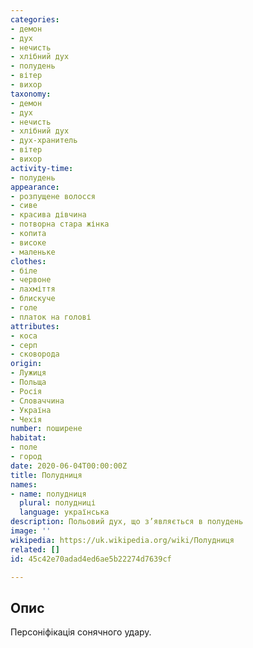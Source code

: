 ```yaml
---
categories:
- демон
- дух
- нечисть
- хлібний дух
- полудень
- вітер
- вихор
taxonomy:
- демон
- дух
- нечисть
- хлібний дух
- дух-хранитель
- вітер
- вихор
activity-time:
- полудень
appearance:
- розпущене волосся
- сиве
- красива дівчина
- потворна стара жінка
- копита
- високе
- маленьке
clothes:
- біле
- червоне
- лахміття
- блискуче
- голе
- платок на голові
attributes:
- коса
- серп
- сковорода
origin:
- Лужиця
- Польща
- Росія
- Словаччина
- Україна
- Чехія
number: поширене
habitat:
- поле
- город
date: 2020-06-04T00:00:00Z
title: Полудниця
names:
- name: полудниця
  plural: полудниці
  language: українська
description: Польовий дух, що з’являється в полудень
image: ''
wikipedia: https://uk.wikipedia.org/wiki/Полудниця
related: []
id: 45c42e70adad4ed6ae5b22274d7639cf

---
```

## Опис
Персоніфікація сонячного удару.

